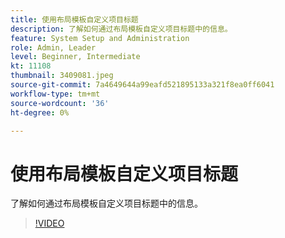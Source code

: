 ```yaml
---
title: 使用布局模板自定义项目标题
description: 了解如何通过布局模板自定义项目标题中的信息。
feature: System Setup and Administration
role: Admin, Leader
level: Beginner, Intermediate
kt: 11108
thumbnail: 3409081.jpeg
source-git-commit: 7a4649644a99eafd521895133a321f8ea0ff6041
workflow-type: tm+mt
source-wordcount: '36'
ht-degree: 0%

---
```



# 使用布局模板自定义项目标题

了解如何通过布局模板自定义项目标题中的信息。

>[!VIDEO](https://video.tv.adobe.com/v/3409081/?quality=12&learn=on)
